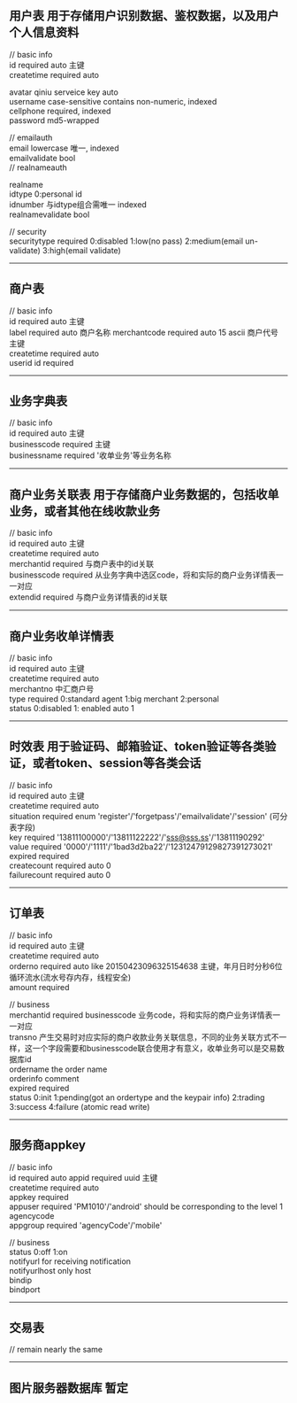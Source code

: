 ## 用户表 用于存储用户识别数据、鉴权数据，以及用户个人信息资料  
// basic info  
id required auto 主键  
createtime required auto  

avatar qiniu serveice key auto  
username case-sensitive contains non-numeric, indexed  
cellphone required, indexed  
password md5-wrapped  

// emailauth  
email lowercase 唯一, indexed  
emailvalidate bool  
// realnameauth  

realname  
idtype 0:personal id  
idnumber 与idtype组合需唯一 indexed  
realnamevalidate bool  

// security  
securitytype required 0:disabled 1:low(no pass) 2:medium(email un-validate) 3:high(email validate)  

---

## 商户表  
// basic info  
id required auto 主键  
label required auto 商户名称
merchantcode required auto 15 ascii 商户代号 主键  
createtime required auto  
userid id required  

---

## 业务字典表
// basic info  
id required auto 主键  
businesscode required 主键  
businessname required '收单业务'等业务名称  

---

## 商户业务关联表 用于存储商户业务数据的，包括收单业务，或者其他在线收款业务  
// basic info  
id required auto 主键  
createtime required auto  
merchantid required 与商户表中的id关联  
businesscode required 从业务字典中选区code，将和实际的商户业务详情表一一对应  
extendid required 与商户业务详情表的id关联  

---

## 商户业务收单详情表  
// basic info  
id required auto 主键  
createtime required auto  
merchantno 中汇商户号  
type required 0:standard agent 1:big merchant 2:personal  
status 0:disabled 1: enabled auto 1  

---

## 时效表 用于验证码、邮箱验证、token验证等各类验证，或者token、session等各类会话  
// basic info  
id required auto 主键  
createtime required auto  
situation required enum 'register'/'forgetpass'/'emailvalidate'/'session'   (可分表字段)  
key required '13811100000'/'13811122222'/'sss@sss.ss'/'13811190292'  
value required '0000'/'1111'/'1bad3d2ba22'/'12312479129827391273021'  
expired required  
createcount required auto 0  
failurecount required auto 0  

---

## 订单表  
// basic info  
id required auto 主键  
createtime required auto  
orderno required auto like 20150423096325154638 主键，年月日时分秒6位循环流水(流水号存内存，线程安全)  
amount required  

// business  
merchantid required
businesscode 业务code，将和实际的商户业务详情表一一对应  
transno 产生交易时对应实际的商户收款业务关联信息，不同的业务关联方式不一样，这一个字段需要和businesscode联合使用才有意义，收单业务可以是交易数据库id  
ordername the order name   
orderinfo comment  
expired required  
status 0:init 1:pending(got an ordertype and the keypair info) 2:trading 3:success 4:failure  (atomic read write)  

---

## 服务商appkey  
// basic info  
id required auto
appid required uuid 主键  
createtime required auto  
appkey required  
appuser required 'PM1010'/'android' should be corresponding to the level 1 agencycode  
appgroup required 'agencyCode'/'mobile'  

// business  
status 0:off 1:on  
notifyurl for receiving notification  
notifyurlhost only host  
bindip  
bindport  

---

## 交易表  
// remain nearly the same  

---

## 图片服务器数据库 暂定

  
  
  
  
  
